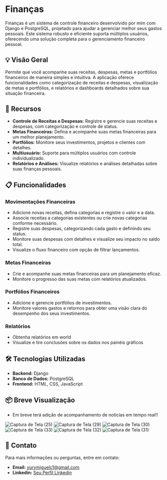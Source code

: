 # Finanças

Finanças é um sistema de controle financeiro desenvolvido por mim com Django e PostgreSQL, projetado para ajudar a gerenciar melhor seus gastos pessoais. Este sistema robusto e eficiente suporta múltiplos usuários, oferecendo uma solução completa para o gerenciamento financeiro pessoal.

## 💡 Visão Geral

Permite que você acompanhe suas receitas, despesas, metas e portfólios financeiros de maneira simples e intuitiva. A aplicação oferece funcionalidades como categorização de receitas e despesas, visualização de metas e portfólios, e relatórios e dashboards detalhados sobre sua situação financeira.

## 🚀 Recursos

- **Controle de Receitas e Despesas:** Registre e gerencie suas receitas e despesas, com categorização e controle de status.
- **Metas Financeiras:** Defina e acompanhe suas metas financeiras para um melhor planejamento.
- **Portfólios:** Monitore seus investimentos, projetos e clientes com detalhes.
- **Multiusuário:** Suporte para múltiplos usuários com controle individualizado.
- **Relatórios e Análises:** Visualize relatórios e análises detalhadas sobre suas finanças pessoais.

## 📋 Funcionalidades

### Movimentações Financeiras

- Adicione novas receitas, defina categorias e registre o valor e a data.
- Associe receitas a categorias existentes ou crie novas categorias conforme necessário.
- Registre suas despesas, categorizando cada gasto e definindo seu status.
- Monitore suas despesas com detalhes e visualize seu impacto no saldo total.
- Visualize o fluxo financeiro com opção de filtrar lançamentos.

### Metas Financeiras

- Crie e acompanhe suas metas financeiras para um planejamento eficaz.
- Monitore o progresso das suas metas com relatórios atualizados.

### Portfólios Financeiros

- Adicione e gerencie portfólios de investimentos.
- Monitore valores gastos e retornos para obter uma visão clara do desempenho dos seus investimentos.

### Relatórios

- Obtenha relatórios em world
- Visualize e tire conclusões sobre os dados nos painéis gráficos

## 🛠️ Tecnologias Utilizadas

- **Backend:** Django
- **Banco de Dados:** PostgreSQL
- **Frontend:** HTML, CSS, JavaScript

## 📦 Breve Visualização
 - Em breve terá adição de acompanhamento de noticías em tempo real!!


![Captura de Tela (25)](https://github.com/user-attachments/assets/94470f29-141d-41e2-b41d-2bd90f6c8151)
![Captura de Tela (29)](https://github.com/user-attachments/assets/ed0db2b6-a3de-49ca-bac5-a510d30d1846)
![Captura de Tela (30)](https://github.com/user-attachments/assets/6209cb41-4c36-4b61-a3b7-66d17d89a454)
![Captura de Tela (33)](https://github.com/user-attachments/assets/7430c921-8e9e-43b4-a32f-cb4da3e4110d)
![Captura de Tela (32)](https://github.com/user-attachments/assets/f9b954bc-bdf4-4a2c-9787-fe2c43a8cf4a)
![Captura de Tela (31)](https://github.com/user-attachments/assets/daeaee57-9897-42a4-951a-a0a6971a71d4)


## 📧 Contato


Para mais informações ou perguntas, entre em contato:

- **Email:** yurymiguelc1@gmail.com
- **Linkedin:** [Seu Perfil Linkedin]([https://github.com/SeuUsuario](https://www.linkedin.com/in/yury-miguel-827478315/))
